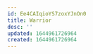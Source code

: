 ```yaml
---
id: Ee4CAIqioYS7zoxYJnOn0
title: Warrior
desc: ''
updated: 1644961726964
created: 1644961726964
---
```


